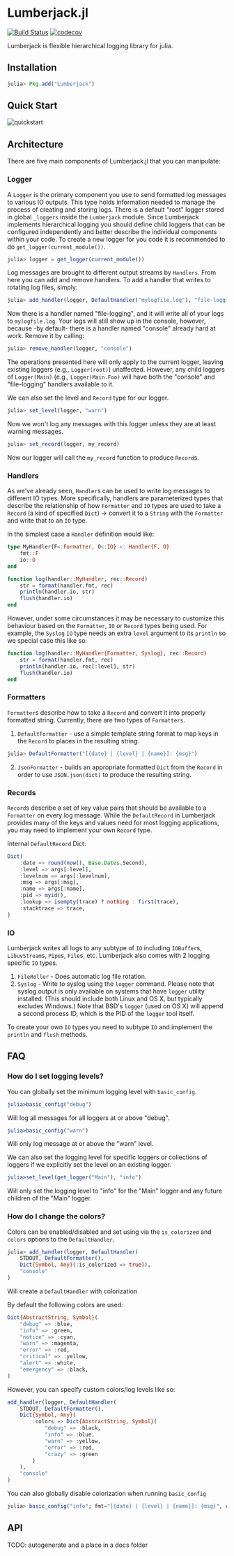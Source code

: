 Lumberjack.jl
=============

[![Build Status](https://travis-ci.org/invenia/Lumberjack.jl.svg?branch=master)](https://travis-ci.org/invenia/Lumberjack.jl)
[![codecov](https://codecov.io/gh/invenia/Lumberjack.jl/branch/master/graph/badge.svg)](https://codecov.io/gh/invenia/Lumberjack.jl)

Lumberjack is flexible hierarchical logging library for julia.

## Installation

```julia
julia> Pkg.add("Lumberjack")
```

## Quick Start

![quickstart](docs/img/quickstart.png)


## Architecture

There are five main components of Lumberjack.jl that you can manipulate:

### Logger

A `Logger` is the primary component you use to send formatted log messages to various IO outputs. This type holds information needed to manage the process of creating and storing logs. There is a default "root" logger stored in global `_loggers` inside the `Lumberjack` module. Since Lumberjack implements hierarchical logging you should define child loggers that can be configured independently and better describe the individual components within your code.
To create a new logger for you code it is recommended to do `get_logger(current_module())`.

```julia
julia> logger = get_logger(current_module())
```

Log messages are brought to different output streams by `Handlers`. From here you can add and remove handlers. To add a handler that writes to rotating log files, simply:

```julia
julia> add_handler(logger, DefaultHandler("mylogfile.log"), "file-logging")
```

Now there is a handler named "file-logging", and it will write all of your logs to `mylogfile.log`. Your logs will still show up in the console, however, because -by default- there is a handler named "console" already hard at work. Remove it by calling:

```julia
julia> remove_handler(logger, "console")
```

The operations presented here will only apply to the current logger, leaving existing loggers (e.g., `Logger(root)`) unaffected. However, any child loggers of `Logger(Main)` (e.g., `Logger(Main.Foo)` will have both the "console" and "file-logging" handlers available to it.

We can also set the level and `Record` type for our logger.
```julia
julia> set_level(logger, "warn")
```
Now we won't log any messages with this logger unless they are at least warning messages.
```julia
julia> set_record(logger, my_record)
```
Now our logger will call the `my_record` function to produce `Record`s.

### Handlers

As we've already seen, `Handler`s can be used to write log messages to different IO types. More specifically, handlers are parameterized types that describe the relationship of how `Formatter` and `IO` types are used to take a `Record` (a kind of specified `Dict`) -> convert it to a `String` with the `Formatter` and write that to an `IO` type.

In the simplest case a `Handler` definition would like:
```julia
type MyHandler{F<:Formatter, O<:IO} <: Handler{F, O}
    fmt::F
    io::O
end

function log(handler::MyHandler, rec::Record)
    str = format(handler.fmt, rec)
    println(handler.io, str)
    flush(handler.io)
end
```

However, under some circumstances it may be necessary to customize this
behaviour based on the `Formatter`, `IO` or `Record` types being used.
For example, the `Syslog` `IO` type needs an extra `level` argument to
its `println` so we special case this like so:
```julia
function log(handler::MyHandler{Formatter, Syslog}, rec::Record)
    str = format(handler.fmt, rec)
    println(handler.io, rec[:level], str)
    flush(handler.io)
end
```

### Formatters

`Formatter`s describe how to take a `Record` and convert it into properly formatted string. Currently, there are two types of `Formatters`.

1. `DefaultFormatter` - use a simple template string format to map keys in the `Record` to places in the resulting string.
```julia
julia> DefaultFormatter("[{date} | {level} | {name}]: {msg}")
```

2. `JsonFormatter` - builds an appropriate formatted `Dict` from the `Record` in order to use `JSON.json(dict)` to produce the resulting string.

### Records

`Record`s describe a set of key value pairs that should be available to a  `Formatter` on every log message. While the `DefaultRecord` in Lumberjack provides many of the keys and values need for most logging applications, you may need to implement your own `Record` type.

Internal `DefaultRecord` Dict:
```julia
Dict(
    :date => round(now(), Base.Dates.Second),
    :level => args[:level],
    :levelnum => args[:levelnum],
    :msg => args[:msg],
    :name => args[:name],
    :pid => myid(),
    :lookup => isempty(trace) ? nothing : first(trace),
    :stacktrace => trace,
)
```

### IO

Lumberjack writes all logs to any subtype of `IO` including `IOBuffer`s, `LibuvStream`s, `Pipe`s, `File`s, etc. Lumberjack also comes with 2 logging specific `IO` types.

1. `FileRoller` - Does automatic log file rotation.
2. `Syslog` - Write to syslog using the `logger` command. Please note that syslog output is only available on systems that have `logger` utility installed. (This should include both Linux and OS X, but typically excludes Windows.) Note that BSD's `logger` (used on OS X) will append a second process ID, which is the PID of the `logger` tool itself.

To create your own `IO` types you need to subtype `IO` and implement the `println` and `flush` methods.


## FAQ

### How do I set logging levels?

You can globally set the minimum logging level with `basic_config`.
```julia
julia>basic_config("debug")
```
Will log all messages for all loggers at or above "debug".
```julia
julia>basic_config("warn")
```
Will only log message at or above the "warn" level.

We can also set the logging level for specific loggers or collections of loggers if we explicitly set the level on an existing logger.
```julia
julia>set_level(get_logger("Main"), "info")
```
Will only set the logging level to "info" for the "Main" logger and any future children of the "Main" logger.

### How do I change the colors?

Colors can be enabled/disabled and set using via the `is_colorized` and `colors` options to the `DefaultHandler`.
```julia
julia> add_handler(logger, DefaultHandler(
    STDOUT, DefaultFormatter(),
    Dict{Symbol, Any}(:is_colorized => true)),
    "console"
)
```
Will create a `DefaultHandler` with colorization

By default the following colors are used:
```julia
Dict{AbstractString, Symbol}(
    "debug" => :blue,
    "info" => :green,
    "notice" => :cyan,
    "warn" => :magenta,
    "error" => :red,
    "critical" => :yellow,
    "alert" => :white,
    "emergency" => :black,
)
```

However, you can specify custom colors/log levels like so:
```julia
add_handler(logger, DefaultHandler(
    STDOUT, DefaultFormatter(),
    Dict{Symbol, Any}(
        :colors => Dict{AbstractString, Symbol}(
            "debug" => :black,
            "info" => :blue,
            "warn" => :yellow,
            "error" => :red,
            "crazy" => :green
        )
    ),
    "console"
)
```
You can also globally disable colorization when running `basic_config`
```julia
julia> basic_config("info"; fmt="[{date} | {level} | {name}]: {msg}", colorized=false)
```

## API

TODO: autogenerate and a place in a docs folder
